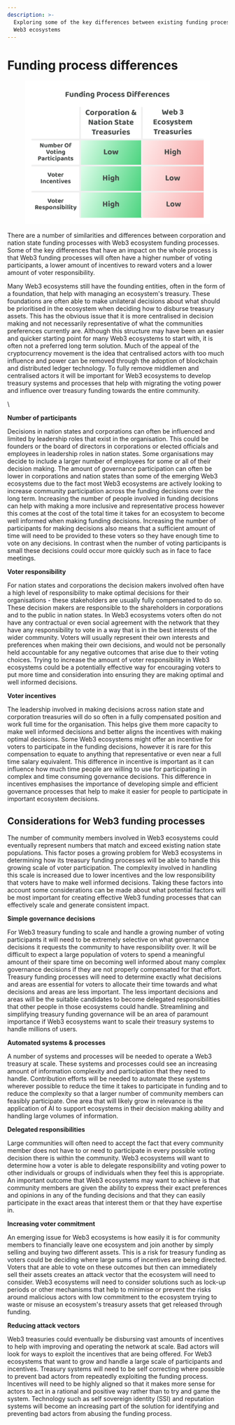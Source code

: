 ```yaml
---
description: >-
  Exploring some of the key differences between existing funding processes and
  Web3 ecosystems
---
```


# Funding process differences

<div align="left">

<figure><img src="../.gitbook/assets/funding-process-differences.png" alt="" width="563"><figcaption></figcaption></figure>

</div>

There are a number of similarities and differences between corporation and nation state funding processes with Web3 ecosystem funding processes. Some of the key differences that have an impact on the whole process is that Web3 funding processes will often have a higher number of voting participants, a lower amount of incentives to reward voters and a lower amount of voter responsibility.

Many Web3 ecosystems still have the founding entities, often in the form of a foundation, that help with managing an ecosystem's treasury. These foundations are often able to make unilateral decisions about what should be prioritised in the ecosystem when deciding how to disburse treasury assets. This has the obvious issue that it is more centralised in decision making and not necessarily representative of what the communities preferences currently are. Although this structure may have been an easier and quicker starting point for many Web3 ecosystems to start with, it is often not a preferred long term solution. Much of the appeal of the cryptocurrency movement is the idea that centralised actors with too much influence and power can be removed through the adoption of blockchain and distributed ledger technology. To fully remove middlemen and centralised actors it will be important for Web3 ecosystems to develop treasury systems and processes that help with migrating the voting power and influence over treasury funding towards the entire community.

\


**Number of participants**

Decisions in nation states and corporations can often be influenced and limited by leadership roles that exist in the organisation. This could be founders or the board of directors in corporations or elected officials and employees in leadership roles in nation states. Some organisations may decide to include a larger number of employees for some or all of their decision making. The amount of governance participation can often be lower in corporations and nation states than some of the emerging Web3 ecosystems due to the fact most Web3 ecosystems are actively looking to increase community participation across the funding decisions over the long term. Increasing the number of people involved in funding decisions can help with making a more inclusive and representative process however this comes at the cost of the total time it takes for an ecosystem to become well informed when making funding decisions. Increasing the number of participants for making decisions also means that a sufficient amount of time will need to be provided to these voters so they have enough time to vote on any decisions. In contrast when the number of voting participants is small these decisions could occur more quickly such as in face to face meetings.



**Voter responsibility**

For nation states and corporations the decision makers involved often have a high level of responsibility to make optimal decisions for their organisations - these stakeholders are usually fully compensated to do so. These decision makers are responsible to the shareholders in corporations and to the public in nation states. In Web3 ecosystems voters often do not have any contractual or even social agreement with the network that they have any responsibility to vote in a way that is in the best interests of the wider community. Voters will usually represent their own interests and preferences when making their own decisions, and would not be personally held accountable for any negative outcomes that arise due to their voting choices. Trying to increase the amount of voter responsibility in Web3 ecosystems could be a potentially effective way for encouraging voters to put more time and consideration into ensuring they are making optimal and well informed decisions.



**Voter incentives**

The leadership involved in making decisions across nation state and corporation treasuries will do so often in a fully compensated position and work full time for the organisation. This helps give them more capacity to make well informed decisions and better aligns the incentives with making optimal decisions. Some Web3 ecosystems might offer an incentive for voters to participate in the funding decisions, however it is rare for this compensation to equate to anything that representative or even near a full time salary equivalent. This difference in incentive is important as it can influence how much time people are willing to use for participating in complex and time consuming governance decisions. This difference in incentives emphasises the importance of developing simple and efficient governance processes that help to make it easier for people to participate in important ecosystem decisions.



## Considerations for Web3 funding processes

The number of community members involved in Web3 ecosystems could eventually represent numbers that match and exceed existing nation state populations. This factor poses a growing problem for Web3 ecosystems in determining how its treasury funding processes will be able to handle this growing scale of voter participation. The complexity involved in handling this scale is increased due to lower incentives and the low responsibility that voters have to make well informed decisions. Taking these factors into account some considerations can be made about what potential factors will be most important for creating effective Web3 funding processes that can effectively scale and generate consistent impact.



**Simple governance decisions**

For Web3 treasury funding to scale and handle a growing number of voting participants it will need to be extremely selective on what governance decisions it requests the community to have responsibility over. It will be difficult to expect a large population of voters to spend a meaningful amount of their spare time on becoming well informed about many complex governance decisions if they are not properly compensated for that effort. Treasury funding processes will need to determine exactly what decisions and areas are essential for voters to allocate their time towards and what decisions and areas are less important. The less important decisions and areas will be the suitable candidates to become delegated responsibilities that other people in those ecosystems could handle. Streamlining and simplifying treasury funding governance will be an area of paramount importance if Web3 ecosystems want to scale their treasury systems to handle millions of users.



**Automated systems & processes**

A number of systems and processes will be needed to operate a Web3 treasury at scale. These systems and processes could see an increasing amount of information complexity and participation that they need to handle. Contribution efforts will be needed to automate these systems wherever possible to reduce the time it takes to participate in funding and to reduce the complexity so that a larger number of community members can feasibly participate. One area that will likely grow in relevance is the application of AI to support ecosystems in their decision making ability and handling large volumes of information.



**Delegated responsibilities**

Large communities will often need to accept the fact that every community member does not have to or need to participate in every possible voting decision there is within the community. Web3 ecosystems will want to determine how a voter is able to delegate responsibility and voting power to other individuals or groups of individuals when they feel this is appropriate. An important outcome that Web3 ecosystems may want to achieve is that community members are given the ability to express their exact preferences and opinions in any of the funding decisions and that they can easily participate in the exact areas that interest them or that they have expertise in.



**Increasing voter commitment**

An emerging issue for Web3 ecosystems is how easily it is for community members to financially leave one ecosystem and join another by simply selling and buying two different assets. This is a risk for treasury funding as voters could be deciding where large sums of incentives are being directed. Voters that are able to vote on these outcomes but then can immediately sell their assets creates an attack vector that the ecosystem will need to consider. Web3 ecosystems will need to consider solutions such as lock-up periods or other mechanisms that help to minimise or prevent the risks around malicious actors with low commitment to the ecosystem trying to waste or misuse an ecosystem's treasury assets that get released through funding.



**Reducing attack vectors**

Web3 treasuries could eventually be disbursing vast amounts of incentives to help with improving and operating the network at scale. Bad actors will look for ways to exploit the incentives that are being offered. For Web3 ecosystems that want to grow and handle a large scale of participants and incentives. Treasury systems will need to be self correcting where possible to prevent bad actors from repeatedly exploiting the funding process. Incentives will need to be highly aligned so that it makes more sense for actors to act in a rational and positive way rather than to try and game the system. Technology such as self sovereign identity (SSI) and reputation systems will become an increasing part of the solution for identifying and preventing bad actors from abusing the funding process.
